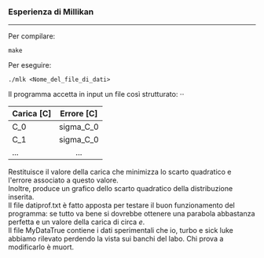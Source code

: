 ### Esperienza di Millikan

***
Per compilare: 
````
make
````
Per eseguire: 
````
./mlk <Nome_del_file_di_dati>
````
Il programma accetta in input un file così strutturato: ⋅⋅

| Carica [C]    | Errore [C]    |
| ------------- |:-------------:|
| C_0           | sigma_C_0     |
| C_1           | sigma_C_0     |
| ...           | ...           |

  Restituisce il valore della carica che minimizza lo scarto quadratico e l'errore associato a questo valore.   
  Inoltre, produce un grafico dello scarto quadratico della distribuzione inserita.   
  Il file datiprof.txt è fatto apposta per testare il buon funzionamento del programma: se tutto va bene si dovrebbe ottenere una parabola abbastanza perfetta e un valore della carica di circa _e_.   
  Il file MyDataTrue contiene i dati sperimentali che io, turbo e sick luke abbiamo rilevato perdendo la vista sui banchi del labo. Chi prova a modificarlo è muort. 